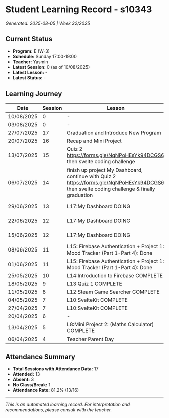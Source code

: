 # Student Learning Record - s10343
*Generated: 2025-08-05 | Week 32/2025*

## Current Status
- **Program:** E (W-3)
- **Schedule:** Sunday 17:00-19:00
- **Teacher:** Yasmin
- **Latest Session:** 0 (as of 10/08/2025)
- **Latest Lesson:** -
- **Latest Status:** -

## Learning Journey
| Date | Session | Lesson | Attendance | Progress |
|------|---------|--------|------------|----------|
| 10/08/2025 | 0 | - | - | - |
| 03/08/2025 | 0 | - | - | - |
| 27/07/2025 | 17 | Graduation and Introduce New Program | Yasmin | Graduated |
| 20/07/2025 | 16 | Recap and Mini Project | Yasmin | Completed |
| 13/07/2025 | 15 | Quiz 2 https://forms.gle/NqNPoHEsYk94DCGS6  then svelte coding challenge | Aisyah | Completed |
| 06/07/2025 | 14 | finish up project My Dashboard, continue with Quiz 2 https://forms.gle/NqNPoHEsYk94DCGS6  then svelte coding challenge & finally graduation | Aisyah | In Progress |
| 29/06/2025 | 13 | L17:My Dashboard DOING | Yasmin | In Progress |
| 22/06/2025 | 12 | L17:My Dashboard DOING | Absent | In Progress |
| 15/06/2025 | 12 | L17:My Dashboard DOING | Yasmin | In Progress |
| 08/06/2025 | 11 | L15: Firebase Authentication + Project 1: Mood Tracker (Part 1-Part 4): Done | Absent | Completed |
| 01/06/2025 | 11 | L15: Firebase Authentication + Project 1: Mood Tracker (Part 1-Part 4): Done | Khairina | Completed |
| 25/05/2025 | 10 | L14:Introduction to Firebase COMPLETE | Yasmin | Completed |
| 18/05/2025 | 9 | L13:Quiz 1 COMPLETE | Yasmin | Completed |
| 11/05/2025 | 8 | L12:Steam Game Searcher COMPLETE | Yasmin | Completed |
| 04/05/2025 | 7 | L10:SvelteKit COMPLETE | Absent | Completed |
| 27/04/2025 | 7 | L10:SvelteKit COMPLETE | Yasmin | Completed |
| 20/04/2025 | 6 | - | Yasmin | - |
| 13/04/2025 | 5 | L8:Mini Project 2: (Maths Calculator) COMPLETE | Yasmin | Completed |
| 06/04/2025 | 4 | Teacher Parent Day | No Class | - |

## Attendance Summary
- **Total Sessions with Attendance Data:** 17
- **Attended:** 13
- **Absent:** 3
- **No Class/Break:** 1
- **Attendance Rate:** 81.2% (13/16)

---
*This is an automated learning record. For interpretation and recommendations, please consult with the teacher.*